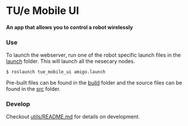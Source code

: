 TU/e Mobile UI
==============

#### An app that allows you to control a robot wirelessly

### Use
To launch the webserver, run one of the robot specific launch files in the [launch](launch) folder. This will launch all the nesecary nodes.
```
$ roslaunch tue_mobile_ui amigo.launch
```

Pre-built files can be found in the [build](build) folder and the source files can be found in the [src](src) folder.

### Develop
Checkout [utils/README.md](utils/README.md) for details on development.
